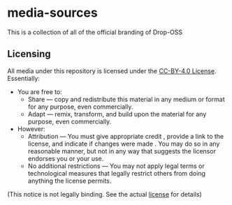 # media-sources
This is a collection of all of the official branding of Drop-OSS

## Licensing
All media under this repository is licensed under the [CC-BY-4.0 License](https://creativecommons.org/licenses/by/4.0/).
Essentially:
- You are free to:
  -  Share — copy and redistribute this material in any medium or format for any purpose, even commercially.
  -  Adapt — remix, transform, and build upon the material for any purpose, even commercially.
- However:
    -  Attribution — You must give appropriate credit , provide a link to the license, and indicate if changes were made . You may do so in any reasonable manner, but not in any way that suggests the licensor endorses you or your use.
    -  No additional restrictions — You may not apply legal terms or technological measures that legally restrict others from doing anything the license permits.
 
(This notice is not legally binding. See the actual [license](LICENSE) for details)
